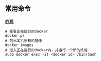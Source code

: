 <!--
 * @Author: error: error: git config user.name & please set dead value or install git && error: git config user.email & please set dead value or install git & please set dead value or install git
 * @Date: 2025-03-19 15:41:15
 * @LastEditors: error: error: git config user.name & please set dead value or install git && error: git config user.email & please set dead value or install git & please set dead value or install git
 * @LastEditTime: 2025-03-19 18:00:24
 * @FilePath: \notes\docker备忘.md
 * @Description: 这是默认设置,请设置`customMade`, 打开koroFileHeader查看配置 进行设置: https://github.com/OBKoro1/koro1FileHeader/wiki/%E9%85%8D%E7%BD%AE
-->
## 常用命令
[教程](https://www.runoob.com/docker/docker-mirror-acceleration.html)
```
# 查看正在运行的docker
docker ps
# 列出本机所有的镜像
docker images
# 进入正在运行的docker内，并运行一个新的终端
sudo docker exec -it <docker id> /bin/bash
```